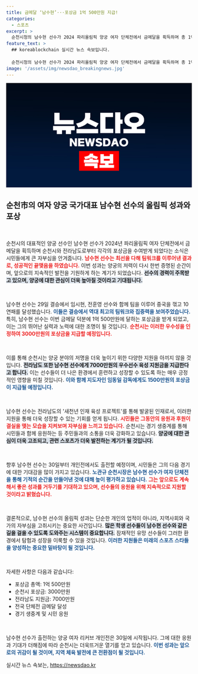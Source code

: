 ```yaml
---
title: 금메달 ‘남수현’···포상금 1억 500만원 지급!
categories:
  - 스포츠
excerpt: >
  순천시청의 남수현 선수가 2024 파리올림픽 양궁 여자 단체전에서 금메달을 획득하며 총 1억 500만원의 포상금을 받는다! 10연패를 달성한 한국 팀의 영광을 함께한 이번 성과 뒤에는 시민들의 뜨거운 응원이 있었다.
feature_text: >
  ## koreablockchain 실시간 뉴스 속보입니다.

  순천시청의 남수현 선수가 2024 파리올림픽 양궁 여자 단체전에서 금메달을 획득하며 총 1억 500만원의 포상금을 받는다! 10연패를 달성한 한국 팀의 영광을 함께한 이번 성과 뒤에는 시민들의 뜨거운 응원이 있었다.
image: '/assets/img/newsdao_breakingnews.jpg'
---
```


<p><img src="/assets/img/newsdao_breakingnews.jpg" alt="koreablockchain 속보" /></p>

<h2 data-ke-size="size26">순천市의 여자 양궁 국가대표 남수현 선수의 올림픽 성과와 포상</h2>

<p data-ke-size="size16">&nbsp;</p>

<p>순천시의 대표적인 양궁 선수인 남수현 선수가 2024년 파리올림픽 여자 단체전에서 금메달을 획득하며 순천시와 전라남도로부터 각각의 포상금을 수여받게 되었다는 소식은 시민들에게 큰 자부심을 안겨줍니다. <b><span style="color: #ee2323;">남수현 선수는 최선을 다해 팀워크를 이루어낸 결과로, 성공적인 끝맺음을 하였습니다.</span></b> 이번 성과는 양궁의 저력이 다시 한번 증명된 순간이며, 앞으로의 지속적인 발전을 기원하게 하는 계기가 되었습니다. <b><span style="background-color: #21538527;">선수의 경력이 주목받고 있으며, 양궁에 대한 관심이 더욱 높아질 것이라고 기대됩니다.</span></b> </p>

<p data-ke-size="size16">&nbsp;</p>

<p>남수현 선수는 29일 결승에서 임시현, 전훈영 선수와 함께 팀을 이루어 중국을 꺾고 10연패를 달성했습니다. <b><span style="color: #1a5490;">이들은 결승에서 역대 최고의 팀워크와 집중력을 보여주었습니다.</span></b> 특히, 남수현 선수는 이번 금메달 덕분에 1억 500만원에 달하는 포상금을 받게 되었고, 이는 그의 뛰어난 실력과 노력에 대한 조명이 될 것입니다. <b><span style="color: #ee2323;">순천시는 이러한 우수성을 인정하여 3000만원의 포상금을 지급할 예정입니다.</span></b> </p>

<p data-ke-size="size16">&nbsp;</p>

<p>이를 통해 순천시는 양궁 분야의 저명을 더욱 높이기 위한 다양한 지원을 아끼지 않을 것입니다. <b><span style="background-color: #21538527;">전라남도 또한 남수현 선수에게 7000만원의 우수선수 육성 지원금을 지급한다고 합니다.</span></b> 이는 선수들이 더 나은 환경에서 훈련하고 성장할 수 있도록 하는 매우 긍정적인 영향을 미칠 것입니다. <b><span style="color: #1a5490;">이와 함께 지도자인 임동일 감독에게도 1500만원의 포상금이 지급될 예정입니다.</span></b></p>

<p data-ke-size="size16">&nbsp;</p>

<p>남수현 선수는 전라남도의 '새천년 인재 육성 프로젝트'를 통해 발굴된 인재로서, 이러한 지원을 통해 더욱 성장할 수 있는 기회를 얻게 됩니다. <b><span style="color: #ee2323;">시민들은 그동안의 응원과 후원이 결실을 맺는 모습을 지켜보며 자부심을 느끼고 있습니다.</span></b> 순천시는 경기 생중계를 통해 시민들과 함께 응원하는 등 주민들과의 소통을 더욱 강화하고 있습니다. <b><span style="background-color: #21538527;">양궁에 대한 관심이 더욱 고조되고, 관련 스포츠가 더욱 발전하는 계기가 될 것입니다.</span></b> </p>

<p data-ke-size="size16">&nbsp;</p>

<p>향후 남수현 선수는 30일부터 개인전에서도 출전할 예정이며, 시민들은 그의 다음 경기에 대한 기대감을 많이 가지고 있습니다. <b><span style="color: #1a5490;">노관규 순천시장은 남수현 선수가 여자 단체전을 통해 기적의 순간을 만들어낸 것에 대해 높이 평가하고 있습니다.</span></b> <b><span style="color: #ee2323;">그는 앞으로도 계속해서 좋은 성과를 거두기를 기대하고 있으며, 선수들의 응원을 위해 지속적으로 지원할 것이라고 밝혔습니다.</span></b> </p>

<p data-ke-size="size16">&nbsp;</p>

<p>결론적으로, 남수현 선수의 올림픽 성과는 단순한 개인의 업적이 아니라, 지역사회와 국가의 자부심을 고취시키는 중요한 사건입니다. <b><span style="background-color: #21538527;">많은 학생 선수들이 남수현 선수와 같은 길을 걸을 수 있도록 도와주는 시스템이 중요합니다.</span></b> 잠재적인 유망 선수들이 그러한 환경에서 탐험과 성장을 이룩할 수 있을 것입니다. <b><span style="color: #1a5490;">이러한 지원들은 미래의 스포츠 스타들을 양성하는 중요한 밑바탕이 될 것입니다.</span></b> </p>

<p data-ke-size="size16">&nbsp;</p>

<p>자세한 사항은 다음과 같습니다:</p>

<ul>
<li>포상금 총액: 1억 500만원</li>
<li>순천시 포상금: 3000만원</li>
<li>전라남도 지원금: 7000만원</li>
<li>전국 단체전 금메달 달성</li>
<li>경기 생중계 및 시민 응원</li>
</ul>

<p data-ke-size="size16">&nbsp;</p>

<p>남수현 선수가 출전하는 양궁 여자 리커브 개인전은 30일에 시작됩니다. 그에 대한 응원과 기대가 더해짐에 따라 순천시는 더욱뜨거운 열기를 얻고 있습니다. <b><span style="color: #1a5490;">이번 성과는 앞으로의 귀감이 될 것이며, 지역 체육 발전에 큰 전환점이 될 것입니다.</span></b></p>
실시간 뉴스 속보는, <a href="https://newsdao.kr" rel="dofollow">https://newsdao.kr</a>


